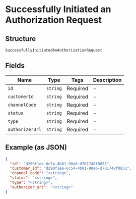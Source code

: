 
# Successfully Initiated an Authorization Request

## Structure

`SuccessfullyInitiatedAnAuthorizationRequest`

## Fields

| Name | Type | Tags | Description |
|  --- | --- | --- | --- |
| `id` | `string` | Required | - |
| `customerId` | `string` | Required | - |
| `channelCode` | `string` | Required | - |
| `status` | `string` | Required | - |
| `type` | `string` | Required | - |
| `authorizerUrl` | `string` | Required | - |

## Example (as JSON)

```json
{
  "id": "d290f1ee-6c54-4b01-90e6-d701748f0851",
  "customer_id": "d290f1ee-6c54-4b01-90e6-d701748f0851",
  "channel_code": "<string>",
  "status": "<string>",
  "type": "<string>",
  "authorizer_url": "<string>"
}
```

